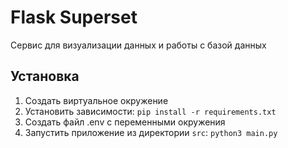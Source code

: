 # Flask Superset

Сервис для визуализации данных и работы с базой данных

## Установка

1. Создать виртуальное окружение
2. Установить зависимости: `pip install -r requirements.txt`
3. Создать файл .env с переменными окружения
4. Запустить приложение из директории `src`: `python3 main.py`